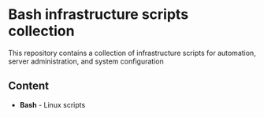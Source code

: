 # Bash infrastructure scripts collection

This repository contains a collection of infrastructure scripts for automation, server administration, and system configuration

## Content

- **Bash** - Linux scripts
